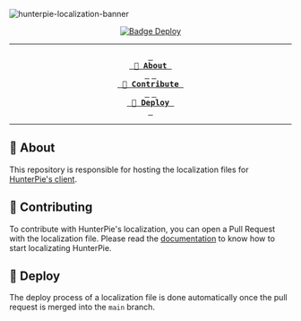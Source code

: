 ![hunterpie-localization-banner](https://user-images.githubusercontent.com/35552782/200141785-10952197-5fbb-40e6-b605-17ddc9fb3224.png)

<div align = center>

[![Badge Deploy]][Link Deploy]

---

**[<kbd> <br> 📘 About <br> </kbd>][About]**
**[<kbd> <br> 💙 Contribute <br> </kbd>][Contribution]**
**[<kbd> <br> :rocket: Deploy <br> </kbd>][Deploy]**

---

</div>

## 📘 About

This repository is responsible for hosting the localization files for [HunterPie's client][HunterPie].

## 💙 Contributing

To contribute with HunterPie's localization, you can open a Pull Request with the localization file. Please read the [documentation][Documentation] to know how to start localizating HunterPie.

## :rocket: Deploy

The deploy process of a localization file is done automatically once the pull request is merged into the `main` branch.

<!-------- { Summary } ------->
[About]: https://github.com/HunterPie/Localization#about
[Contribution]: https://github.com/HunterPie/Localization#contributing
[Deploy]: https://github.com/HunterPie/Localization#deploy

<!-------- { Links } --------->
[HunterPie]: https://github.com/HunterPie/HunterPie
[Documentation]: https://docs.hunterpie.com/posts/localization/
[Link Deploy]: https://github.com/HunterPie/Localization/actions/workflows/deploy.yaml

<!-------- { Badges } -------->
[Badge Deploy]: https://github.com/HunterPie/Localization/actions/workflows/deploy.yaml/badge.svg?branch=main
